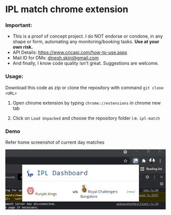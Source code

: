 # IPL match chrome extension

### Important: 
- This is a proof of concept project. I do NOT endorse or condone, in any shape or form, automating any monitoring/booking tasks. **Use at your own risk.**
- API Details: https://www.cricapi.com/how-to-use.aspx
- Mail ID for DMs: dinesh.skini@gmail.com
- And finally, I know code quality isn't great. Suggestions are welcome.

### Usage:

Download this code as zip or clone the repository with command ```git clone <URL>``` 

1. Open chrome extension by typing ```chrome://extensions``` in chrome new tab

2. Click on ```Load Unpacked``` and choose the repository folder i.e. ```ipl-match```


### Demo 

Refer home screenshot of current day matches

![](img/ipl-chrome-extention.png)


